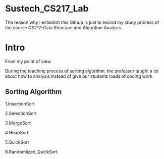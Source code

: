 # Sustech_CS217_Lab
The reason why I establish this Github is just to record my study process of the course CS217-Data Structure and Algorithm Analysis.

# Intro
From my point of view.

During the teaching process of sorting algorithm, the professor taught a lot about how to analysis instead of give our students loads of coding work.
## Sorting Algorithm
1.InsertionSort

2.SelectionSort

3.MergeSort

4.HeapSort

5.QuickSort

6.Randomlized_QuickSort


